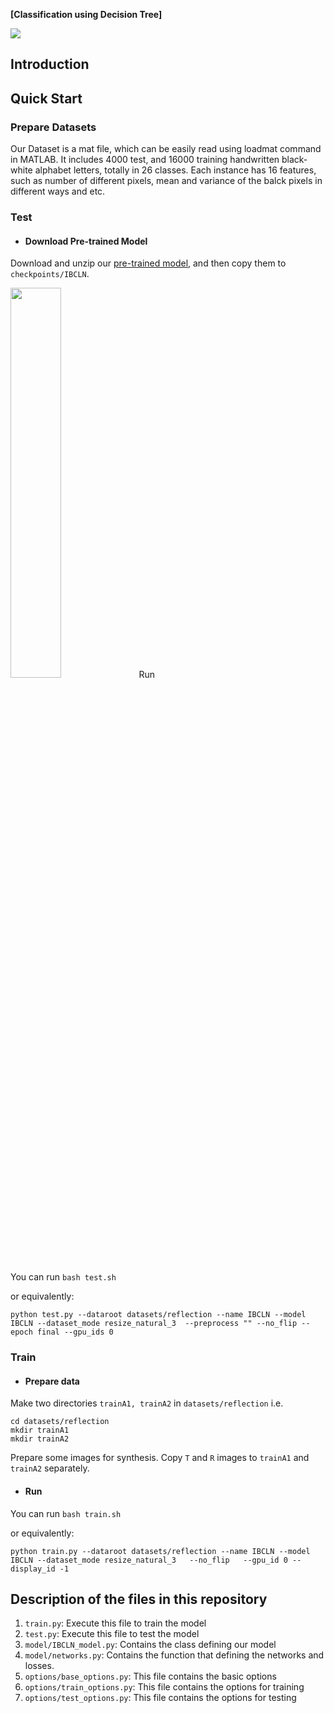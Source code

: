 **[Classification using Decision Tree]**


<img src='https://miro.medium.com/max/1400/0*YEwFetXQGPB8aDFV'/>



## Introduction





## Quick Start

### Prepare Datasets

Our Dataset is a mat file, which can be easily read using loadmat command in MATLAB.
It includes 4000 test, and 16000 training handwritten black-white alphabet letters, totally in 26 classes.
Each instance has 16 features, such as number of different pixels, mean and variance of the balck pixels in different ways and etc.


### Test

- #### Download Pre-trained Model

Download and unzip our [pre-trained model](https://drive.google.com/file/d/1Dnlb875jP-F3vcFHlolcPTXFn4RmnQNr/view?usp=sharing), and then copy them to ```checkpoints/IBCLN```.

<img src='https://miro.medium.com/max/1400/0*ZIVhwk0n7Favn31z' width="40%" /> Run

You can run ```bash test.sh```

or equivalently:

```python test.py --dataroot datasets/reflection --name IBCLN --model IBCLN --dataset_mode resize_natural_3  --preprocess "" --no_flip --epoch final --gpu_ids 0```	



### Train

- #### Prepare data

Make two directories ```trainA1, trainA2``` in ```datasets/reflection``` i.e.

```
cd datasets/reflection
mkdir trainA1
mkdir trainA2
```

Prepare some images for synthesis. Copy ```T``` and ```R``` images to ```trainA1``` and ```trainA2``` separately.

- #### Run

You can run ```bash train.sh```

or equivalently:

```python train.py --dataroot datasets/reflection --name IBCLN --model IBCLN --dataset_mode resize_natural_3   --no_flip   --gpu_id 0 --display_id -1```




## Description of the files in this repository

1) ``train.py``: Execute this file to train the model 
2) ``test.py``: Execute this file to test the model 
3) ``model/IBCLN_model.py``: Contains the class defining our model
4) ``model/networks.py``: Contains the function that defining the networks and losses.
5) ``options/base_options.py``: This file contains the basic options
6) ``options/train_options.py``: This file contains the options for training
7) ``options/test_options.py``: This file contains the options for testing


